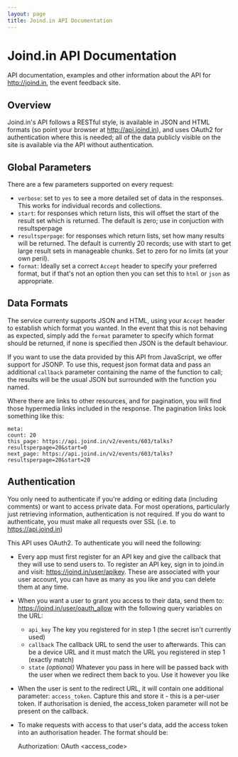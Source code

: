 ```yaml
---
layout: page
title: Joind.in API Documentation
---
```


# Joind.in API Documentation

API documentation, examples and other information about the API for http://joind.in, the event feedback site.


## Overview

Joind.in's API follows a RESTful style, is available in JSON and HTML formats (so point your browser at http://api.joind.in), and uses OAuth2 for authentication where this is needed; all of the data publicly visible on the site is available via the API without authentication.

## Global Parameters

There are a few parameters supported on every request:

*  ``verbose``: set to ``yes`` to see a more detailed set of data in the responses. This works for individual records and collections.
*  ``start``: for responses which return lists, this will offset the start of the result set which is returned. The default is zero; use in conjuction with resultsperpage
*  ``resultsperpage``: for responses which return lists, set how many results will be returned. The default is currently 20 records; use with start to get large result sets in manageable chunks.  Set to zero for no limits (at your own peril).
*  ``format``: Ideally set a correct ``Accept`` header to specify your preferred format, but if that's not an option then you can set this to ``html`` or ``json`` as appropriate.

## Data Formats

The service currenty supports JSON and HTML, using your ``Accept`` header to establish which format you wanted. In the event that this is not behaving as expected, simply add the ``format`` parameter to specify which format should be returned, if none is specified then JSON is the default behaviour.

If you want to use the data provided by this API from JavaScript, we offer support for JSONP. To use this, request json format data and pass an additional ``callback`` parameter containing the name of the function to call; the results will be the usual JSON but surrounded with the function you named.

Where there are links to other resources, and for pagination, you will find those hypermedia links included in the response. The pagination links look something like this:

    meta:
    count: 20
    this_page: https://api.joind.in/v2/events/603/talks?resultsperpage=20&start=0
    next_page: https://api.joind.in/v2/events/603/talks?resultsperpage=20&start=20

## Authentication

You only need to authenticate if you're adding or editing data (including comments) or want to access private data. For most operations, particularly just retrieving information, authentication is not required. If you do want to authenticate, you must make all requests over SSL (i.e. to https://api.joind.in)

This API uses OAuth2. To authenticate you will need the following:

*  Every app must first register for an API key and give the callback that they will use to send users to. To register an API key, sign in to joind.in and visit: https://joind.in/user/apikey. These are associated with your user account, you can have as many as you like and you can delete them at any time.
*  When you want a user to grant you access to their data, send them to: https://joind.in/user/oauth_allow with the following query variables on the URL:
    -  ``api_key`` The key you registered for in step 1 (the secret isn't currently used)
    -  ``callback`` The callback URL to send the user to afterwards. This can be a device URL and it must match the URL you registered in step 1 (exactly match)
    -  ``state`` *(optional)* Whatever you pass in here will be passed back with the user when we redirect them back to you. Use it however you like
*  When the user is sent to the redirect URL, it will contain one additional parameter: ``access_token``. Capture this and store it - this is a per-user token. If authorisation is denied, the access_token parameter will not be present on the callback.
*  To make requests with access to that user's data, add the access token into an authorisation header. The format should be: 

    Authorization: OAuth <access_code>

